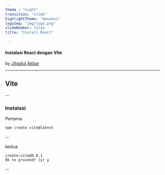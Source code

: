 ```yaml
---
theme : "night"
transition: "slide"
highlightTheme: "monokai"
logoImg: "img/logo.png"
slideNumber: false
title: "Install React"

---
```


#### Instalasi React dengan Vite
by [Jihadul Akbar](https://github.com/jihadul4kbar)

---

## Vite

--

### Instalasi

Pertama
```js
npm create vite@latest
```

--

kedua
```
create-vite@6.0.1
Ok to proceed? (y) y
```

--

